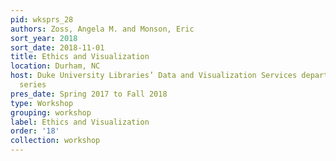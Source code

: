 ```yaml
---
pid: wksprs_28
authors: Zoss, Angela M. and Monson, Eric
sort_year: 2018
sort_date: 2018-11-01
title: Ethics and Visualization
location: Durham, NC
host: Duke University Libraries’ Data and Visualization Services department workshop
  series
pres_date: Spring 2017 to Fall 2018
type: Workshop
grouping: workshop
label: Ethics and Visualization
order: '18'
collection: workshop
---
```

